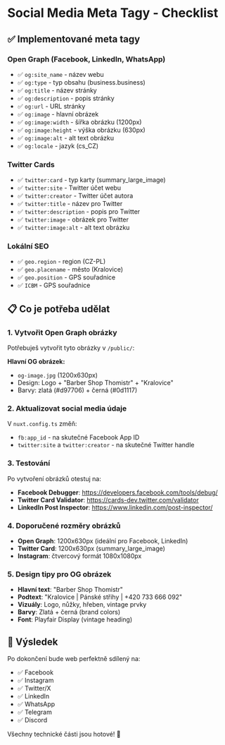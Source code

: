 # Social Media Meta Tagy - Checklist

## ✅ Implementované meta tagy

### Open Graph (Facebook, LinkedIn, WhatsApp)
- ✅ `og:site_name` - název webu
- ✅ `og:type` - typ obsahu (business.business)
- ✅ `og:title` - název stránky
- ✅ `og:description` - popis stránky
- ✅ `og:url` - URL stránky
- ✅ `og:image` - hlavní obrázek
- ✅ `og:image:width` - šířka obrázku (1200px)
- ✅ `og:image:height` - výška obrázku (630px)
- ✅ `og:image:alt` - alt text obrázku
- ✅ `og:locale` - jazyk (cs_CZ)

### Twitter Cards
- ✅ `twitter:card` - typ karty (summary_large_image)
- ✅ `twitter:site` - Twitter účet webu
- ✅ `twitter:creator` - Twitter účet autora
- ✅ `twitter:title` - název pro Twitter
- ✅ `twitter:description` - popis pro Twitter
- ✅ `twitter:image` - obrázek pro Twitter
- ✅ `twitter:image:alt` - alt text obrázku

### Lokální SEO
- ✅ `geo.region` - region (CZ-PL)
- ✅ `geo.placename` - město (Kralovice)
- ✅ `geo.position` - GPS souřadnice
- ✅ `ICBM` - GPS souřadnice

## 📋 Co je potřeba udělat

### 1. Vytvořit Open Graph obrázky
Potřebuješ vytvořit tyto obrázky v `/public/`:

**Hlavní OG obrázek:**
- `og-image.jpg` (1200x630px)
- Design: Logo + "Barber Shop Thomistr" + "Kralovice"
- Barvy: zlatá (#d97706) + černá (#0d1117)

### 2. Aktualizovat social media údaje
V `nuxt.config.ts` změň:
- `fb:app_id` - na skutečné Facebook App ID
- `twitter:site` a `twitter:creator` - na skutečné Twitter handle

### 3. Testování
Po vytvoření obrázků otestuj na:
- **Facebook Debugger**: https://developers.facebook.com/tools/debug/
- **Twitter Card Validator**: https://cards-dev.twitter.com/validator
- **LinkedIn Post Inspector**: https://www.linkedin.com/post-inspector/

### 4. Doporučené rozměry obrázků
- **Open Graph**: 1200x630px (ideální pro Facebook, LinkedIn)
- **Twitter Card**: 1200x630px (summary_large_image)
- **Instagram**: čtvercový formát 1080x1080px

### 5. Design tipy pro OG obrázek
- **Hlavní text**: "Barber Shop Thomistr"
- **Podtext**: "Kralovice | Pánské střihy | +420 733 666 092"
- **Vizuály**: Logo, nůžky, hřeben, vintage prvky
- **Barvy**: Zlatá + černá (brand colors)
- **Font**: Playfair Display (vintage heading)

## 🎯 Výsledek
Po dokončení bude web perfektně sdílený na:
- ✅ Facebook
- ✅ Instagram
- ✅ Twitter/X
- ✅ LinkedIn
- ✅ WhatsApp
- ✅ Telegram
- ✅ Discord

Všechny technické části jsou hotové! 🚀